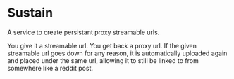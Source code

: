 # Sustain

A service to create persistant proxy streamable urls.

You give it a streamable url. You get back a proxy url.
If the given streamable url goes down for any reason, it is automatically uploaded again and placed under the same url, allowing it to still be linked to from somewhere like a reddit post.
